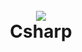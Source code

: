 <h1 align="center">
  <br>
  <a href="https://github.com/shadibdair/Csharp/new/master?readme=1"><img src="http://delimuhendis.info/wp-content/uploads/2014/07/cs.png
"></a>
  <br>
  Csharp
  <br>
</h1>




